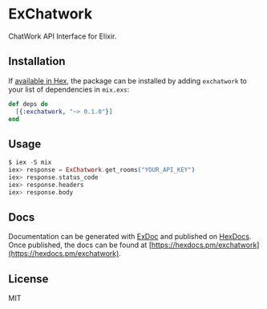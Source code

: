 # ExChatwork

ChatWork API Interface for Elixir.

## Installation

If [available in Hex](https://hex.pm/docs/publish), the package can be installed
by adding `exchatwork` to your list of dependencies in `mix.exs`:

```elixir
def deps do
  [{:exchatwork, "~> 0.1.0"}]
end
```

## Usage

```elixir
$ iex -S mix
iex> response = ExChatwork.get_rooms("YOUR_API_KEY")
iex> response.status_code
iex> response.headers
iex> response.body
```

## Docs

Documentation can be generated with [ExDoc](https://github.com/elixir-lang/ex_doc)
and published on [HexDocs](https://hexdocs.pm). Once published, the docs can
be found at [https://hexdocs.pm/exchatwork](https://hexdocs.pm/exchatwork).

## License

MIT
